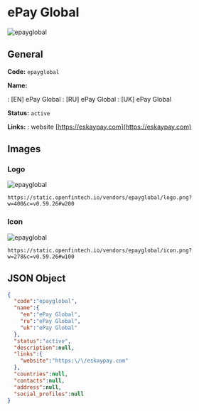 
# ePay Global 
![epayglobal](https://static.openfintech.io/vendors/epayglobal/logo.png?w=400&c=v0.59.26#w200)  

## General 
 
**Code:** `epayglobal` 
 
**Name:** 
 
:	[EN] ePay Global 
:	[RU] ePay Global 
:	[UK] ePay Global 
 
**Status:** `active` 
 
**Links:** 
: website [https://eskaypay.com](https://eskaypay.com) 
 

## Images 

### Logo 
 
![epayglobal](https://static.openfintech.io/vendors/epayglobal/logo.png?w=400&c=v0.59.26#w200)  

```
https://static.openfintech.io/vendors/epayglobal/logo.png?w=400&c=v0.59.26#w200
```  

### Icon 
 
![epayglobal](https://static.openfintech.io/vendors/epayglobal/icon.png?w=278&c=v0.59.26#w100)  

```
https://static.openfintech.io/vendors/epayglobal/icon.png?w=278&c=v0.59.26#w100
```  

## JSON Object 

```json
{
  "code":"epayglobal",
  "name":{
    "en":"ePay Global",
    "ru":"ePay Global",
    "uk":"ePay Global"
  },
  "status":"active",
  "description":null,
  "links":{
    "website":"https:\/\/eskaypay.com"
  },
  "countries":null,
  "contacts":null,
  "address":null,
  "social_profiles":null
}
```  
